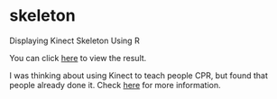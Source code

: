 # skeleton
Displaying Kinect Skeleton Using R

You can click [here](http://victorgau.github.io/skeleton) to view the result.

I was thinking about using Kinect to teach people CPR, but found that people already done it.  Check [here](https://channel9.msdn.com/coding4fun/kinect/Using-the-Kinect-to-teach-CPR) for more information.
